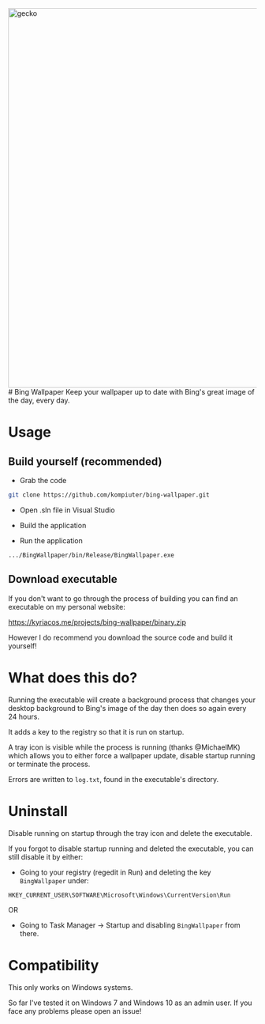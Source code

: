 <img src="https://github.com/kompiuter/bing-wallpaper/blob/master/resources/geckorain.jpg?raw=true" alt="gecko" width="768">
# Bing Wallpaper
Keep your wallpaper up to date with Bing's great image of the day, every day.

# Usage

## Build yourself (recommended)

 - Grab the code

```bash
git clone https://github.com/kompiuter/bing-wallpaper.git
````

 - Open .sln file in Visual Studio

 - Build the application

 - Run the application

```
.../BingWallpaper/bin/Release/BingWallpaper.exe
```

## Download executable

If you don't want to go through the process of building you can find an executable on my personal website:

https://kyriacos.me/projects/bing-wallpaper/binary.zip

However I do recommend you download the source code and build it yourself!

# What does this do?

Running the executable will create a background process that changes your desktop background to Bing's image of the day then does so again every 24 hours.

It adds a key to the registry so that it is run on startup.

A tray icon is visible while the process is running (thanks @MichaelMK) which allows you to either force a wallpaper update, disable startup running or terminate the process.

Errors are written to `log.txt`, found in the executable's directory.

# Uninstall

Disable running on startup through the tray icon and delete the executable.

If you forgot to disable startup running and deleted the executable, you can still disable it by either:
 
 - Going to your registry (regedit in Run) and deleting the key `BingWallpaper` under:
 ```
 HKEY_CURRENT_USER\SOFTWARE\Microsoft\Windows\CurrentVersion\Run
 ```
 
 OR
 - Going to Task Manager -> Startup and disabling `BingWallpaper` from there.

# Compatibility

This only works on Windows systems.

So far I've tested it on Windows 7 and Windows 10 as an admin user. If you face any problems please open an issue!
